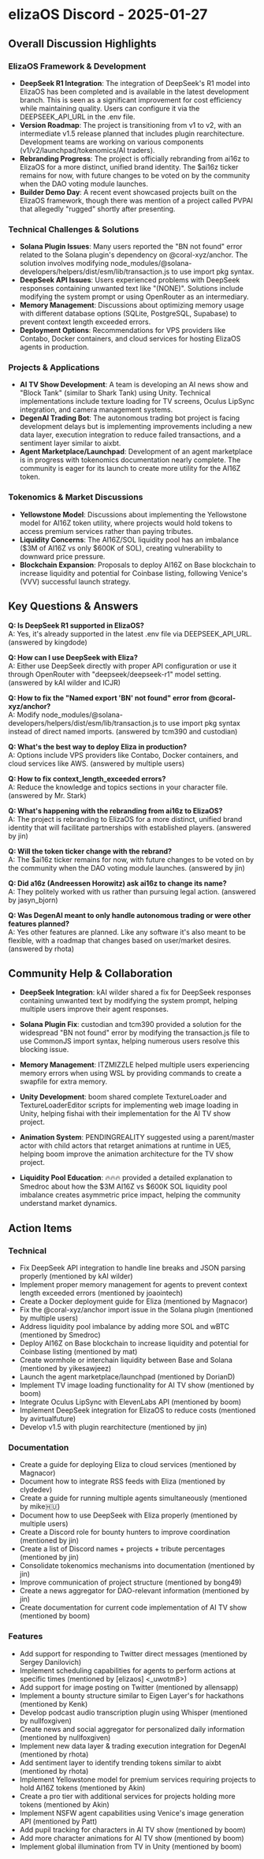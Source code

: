 # elizaOS Discord - 2025-01-27

## Overall Discussion Highlights

### ElizaOS Framework & Development
- **DeepSeek R1 Integration**: The integration of DeepSeek's R1 model into ElizaOS has been completed and is available in the latest development branch. This is seen as a significant improvement for cost efficiency while maintaining quality. Users can configure it via the DEEPSEEK_API_URL in the .env file.
- **Version Roadmap**: The project is transitioning from v1 to v2, with an intermediate v1.5 release planned that includes plugin rearchitecture. Development teams are working on various components (v1/v2/launchpad/tokenomics/AI traders).
- **Rebranding Progress**: The project is officially rebranding from ai16z to ElizaOS for a more distinct, unified brand identity. The $ai16z ticker remains for now, with future changes to be voted on by the community when the DAO voting module launches.
- **Builder Demo Day**: A recent event showcased projects built on the ElizaOS framework, though there was mention of a project called PVPAI that allegedly "rugged" shortly after presenting.

### Technical Challenges & Solutions
- **Solana Plugin Issues**: Many users reported the "BN not found" error related to the Solana plugin's dependency on @coral-xyz/anchor. The solution involves modifying node_modules/@solana-developers/helpers/dist/esm/lib/transaction.js to use import pkg syntax.
- **DeepSeek API Issues**: Users experienced problems with DeepSeek responses containing unwanted text like "(NONE)". Solutions include modifying the system prompt or using OpenRouter as an intermediary.
- **Memory Management**: Discussions about optimizing memory usage with different database options (SQLite, PostgreSQL, Supabase) to prevent context length exceeded errors.
- **Deployment Options**: Recommendations for VPS providers like Contabo, Docker containers, and cloud services for hosting ElizaOS agents in production.

### Projects & Applications
- **AI TV Show Development**: A team is developing an AI news show and "Block Tank" (similar to Shark Tank) using Unity. Technical implementations include texture loading for TV screens, Oculus LipSync integration, and camera management systems.
- **DegenAI Trading Bot**: The autonomous trading bot project is facing development delays but is implementing improvements including a new data layer, execution integration to reduce failed transactions, and a sentiment layer similar to aixbt.
- **Agent Marketplace/Launchpad**: Development of an agent marketplace is in progress with tokenomics documentation nearly complete. The community is eager for its launch to create more utility for the AI16Z token.

### Tokenomics & Market Discussions
- **Yellowstone Model**: Discussions about implementing the Yellowstone model for AI16Z token utility, where projects would hold tokens to access premium services rather than paying tributes.
- **Liquidity Concerns**: The AI16Z/SOL liquidity pool has an imbalance ($3M of AI16Z vs only $600K of SOL), creating vulnerability to downward price pressure.
- **Blockchain Expansion**: Proposals to deploy AI16Z on Base blockchain to increase liquidity and potential for Coinbase listing, following Venice's (VVV) successful launch strategy.

## Key Questions & Answers

**Q: Is DeepSeek R1 supported in ElizaOS?**  
A: Yes, it's already supported in the latest .env file via DEEPSEEK_API_URL. (answered by kingdode)

**Q: How can I use DeepSeek with Eliza?**  
A: Either use DeepSeek directly with proper API configuration or use it through OpenRouter with "deepseek/deepseek-r1" model setting. (answered by kAI wilder and ICJR)

**Q: How to fix the "Named export 'BN' not found" error from @coral-xyz/anchor?**  
A: Modify node_modules/@solana-developers/helpers/dist/esm/lib/transaction.js to use import pkg syntax instead of direct named imports. (answered by tcm390 and custodian)

**Q: What's the best way to deploy Eliza in production?**  
A: Options include VPS providers like Contabo, Docker containers, and cloud services like AWS. (answered by multiple users)

**Q: How to fix context_length_exceeded errors?**  
A: Reduce the knowledge and topics sections in your character file. (answered by Mr. Stark)

**Q: What's happening with the rebranding from ai16z to ElizaOS?**  
A: The project is rebranding to ElizaOS for a more distinct, unified brand identity that will facilitate partnerships with established players. (answered by jin)

**Q: Will the token ticker change with the rebrand?**  
A: The $ai16z ticker remains for now, with future changes to be voted on by the community when the DAO voting module launches. (answered by jin)

**Q: Did a16z (Andreessen Horowitz) ask ai16z to change its name?**  
A: They politely worked with us rather than pursuing legal action. (answered by jasyn_bjorn)

**Q: Was DegenAI meant to only handle autonomous trading or were other features planned?**  
A: Yes other features are planned. Like any software it's also meant to be flexible, with a roadmap that changes based on user/market desires. (answered by rhota)

## Community Help & Collaboration

- **DeepSeek Integration**: kAI wilder shared a fix for DeepSeek responses containing unwanted text by modifying the system prompt, helping multiple users improve their agent responses.

- **Solana Plugin Fix**: custodian and tcm390 provided a solution for the widespread "BN not found" error by modifying the transaction.js file to use CommonJS import syntax, helping numerous users resolve this blocking issue.

- **Memory Management**: ITZMIZZLE helped multiple users experiencing memory errors when using WSL by providing commands to create a swapfile for extra memory.

- **Unity Development**: boom shared complete TextureLoader and TextureLoaderEditor scripts for implementing web image loading in Unity, helping fishai with their implementation for the AI TV show project.

- **Animation System**: PENDINGREALITY suggested using a parent/master actor with child actors that retarget animations at runtime in UE5, helping boom improve the animation architecture for the TV show project.

- **Liquidity Pool Education**: 🔥🔥🔥 provided a detailed explanation to Smedroc about how the $3M AI16Z vs $600K SOL liquidity pool imbalance creates asymmetric price impact, helping the community understand market dynamics.

## Action Items

### Technical
- Fix DeepSeek API integration to handle line breaks and JSON parsing properly (mentioned by kAI wilder)
- Implement proper memory management for agents to prevent context length exceeded errors (mentioned by joaointech)
- Create a Docker deployment guide for Eliza (mentioned by Magnacor)
- Fix the @coral-xyz/anchor import issue in the Solana plugin (mentioned by multiple users)
- Address liquidity pool imbalance by adding more SOL and wBTC (mentioned by Smedroc)
- Deploy AI16Z on Base blockchain to increase liquidity and potential for Coinbase listing (mentioned by mat)
- Create wormhole or interchain liquidity between Base and Solana (mentioned by yikesawjeez)
- Launch the agent marketplace/launchpad (mentioned by DorianD)
- Implement TV image loading functionality for AI TV show (mentioned by boom)
- Integrate Oculus LipSync with ElevenLabs API (mentioned by boom)
- Implement DeepSeek integration for ElizaOS to reduce costs (mentioned by avirtualfuture)
- Develop v1.5 with plugin rearchitecture (mentioned by jin)

### Documentation
- Create a guide for deploying Eliza to cloud services (mentioned by Magnacor)
- Document how to integrate RSS feeds with Eliza (mentioned by clydedev)
- Create a guide for running multiple agents simultaneously (mentioned by mike🇭🇺)
- Document how to use DeepSeek with Eliza properly (mentioned by multiple users)
- Create a Discord role for bounty hunters to improve coordination (mentioned by jin)
- Create a list of Discord names + projects + tribute percentages (mentioned by jin)
- Consolidate tokenomics mechanisms into documentation (mentioned by jin)
- Improve communication of project structure (mentioned by bong49)
- Create a news aggregator for DAO-relevant information (mentioned by jin)
- Create documentation for current code implementation of AI TV show (mentioned by boom)

### Features
- Add support for responding to Twitter direct messages (mentioned by Sergey Danilovich)
- Implement scheduling capabilities for agents to perform actions at specific times (mentioned by [elizaos] <_uwotm8>)
- Add support for image posting on Twitter (mentioned by allensapp)
- Implement a bounty structure similar to Eigen Layer's for hackathons (mentioned by Kenk)
- Develop podcast audio transcription plugin using Whisper (mentioned by nullfoxgiven)
- Create news and social aggregator for personalized daily information (mentioned by nullfoxgiven)
- Implement new data layer & trading execution integration for DegenAI (mentioned by rhota)
- Add sentiment layer to identify trending tokens similar to aixbt (mentioned by rhota)
- Implement Yellowstone model for premium services requiring projects to hold AI16Z tokens (mentioned by Akin)
- Create a pro tier with additional services for projects holding more tokens (mentioned by Akin)
- Implement NSFW agent capabilities using Venice's image generation API (mentioned by Patt)
- Add pupil tracking for characters in AI TV show (mentioned by boom)
- Add more character animations for AI TV show (mentioned by boom)
- Implement global illumination from TV in Unity (mentioned by boom)